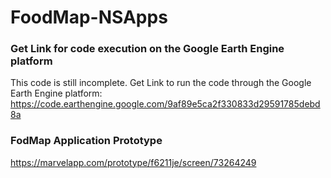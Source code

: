 # FoodMap-NSApps

### Get Link for code execution on the Google Earth Engine platform 
This code is still incomplete. Get Link to run the code through the Google Earth Engine platform: https://code.earthengine.google.com/9af89e5ca2f330833d29591785debd8a


### FodMap Application Prototype
https://marvelapp.com/prototype/f6211je/screen/73264249
